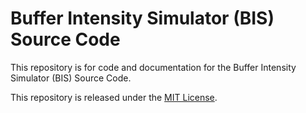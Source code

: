  Buffer Intensity Simulator (BIS) Source Code
======================================================================

This repository is for code and documentation for the Buffer Intensity Simulator (BIS) Source Code.

This repository is released under the [MIT License](LICENSE.md).
